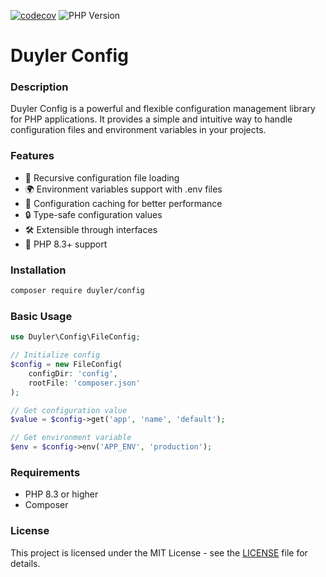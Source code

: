 [![codecov](https://codecov.io/gh/duyler/config/graph/badge.svg?token=Z60T9EMXD6)](https://codecov.io/gh/duyler/event-bus)
![PHP Version](https://img.shields.io/packagist/dependency-v/duyler/config/php?version=dev-main)
# Duyler Config

### Description
Duyler Config is a powerful and flexible configuration management library for PHP applications. It provides a simple and intuitive way to handle configuration files and environment variables in your projects.

### Features
- 🔄 Recursive configuration file loading
- 🌍 Environment variables support with .env files
- 💾 Configuration caching for better performance
- 🔒 Type-safe configuration values
- 🛠 Extensible through interfaces
- 🚀 PHP 8.3+ support

### Installation
```bash
composer require duyler/config
```

### Basic Usage
```php
use Duyler\Config\FileConfig;

// Initialize config
$config = new FileConfig(
    configDir: 'config',
    rootFile: 'composer.json'
);

// Get configuration value
$value = $config->get('app', 'name', 'default');

// Get environment variable
$env = $config->env('APP_ENV', 'production');

```

### Requirements
- PHP 8.3 or higher
- Composer

### License
This project is licensed under the MIT License - see the [LICENSE](LICENSE) file for details.
